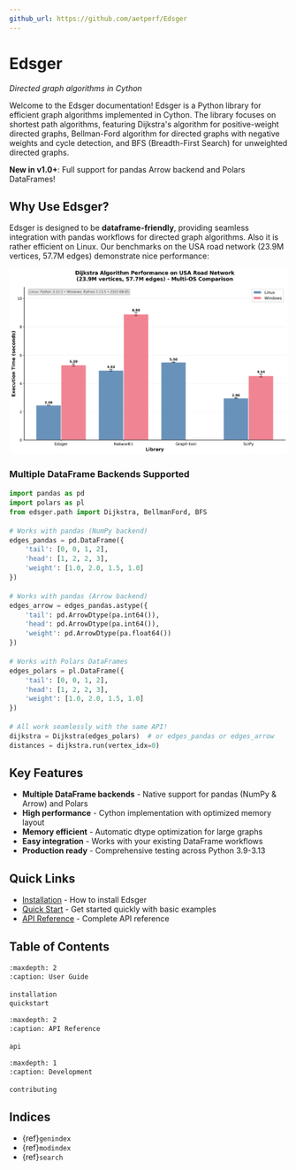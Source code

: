 ```yaml
---
github_url: https://github.com/aetperf/Edsger
---
```


# Edsger

*Directed graph algorithms in Cython*

Welcome to the Edsger documentation! Edsger is a Python library for efficient graph algorithms implemented in Cython. The library focuses on shortest path algorithms, featuring Dijkstra's algorithm for positive-weight directed graphs, Bellman-Ford algorithm for directed graphs with negative weights and cycle detection, and BFS (Breadth-First Search) for unweighted directed graphs.

**New in v1.0+**: Full support for pandas Arrow backend and Polars DataFrames!

## Why Use Edsger?

Edsger is designed to be **dataframe-friendly**, providing seamless integration with pandas workflows for directed graph algorithms. Also it is rather efficient on Linux. Our benchmarks on the USA road network (23.9M vertices, 57.7M edges) demonstrate nice performance:

<img src="assets/dijkstra_benchmark_comparison.png" alt="Dijkstra Performance Comparison" width="700">

### Multiple DataFrame Backends Supported

```python
import pandas as pd
import polars as pl
from edsger.path import Dijkstra, BellmanFord, BFS

# Works with pandas (NumPy backend)
edges_pandas = pd.DataFrame({
    'tail': [0, 0, 1, 2],
    'head': [1, 2, 2, 3],
    'weight': [1.0, 2.0, 1.5, 1.0]
})

# Works with pandas (Arrow backend)
edges_arrow = edges_pandas.astype({
    'tail': pd.ArrowDtype(pa.int64()),
    'head': pd.ArrowDtype(pa.int64()),
    'weight': pd.ArrowDtype(pa.float64())
})

# Works with Polars DataFrames
edges_polars = pl.DataFrame({
    'tail': [0, 0, 1, 2],
    'head': [1, 2, 2, 3],
    'weight': [1.0, 2.0, 1.5, 1.0]
})

# All work seamlessly with the same API!
dijkstra = Dijkstra(edges_polars)  # or edges_pandas or edges_arrow
distances = dijkstra.run(vertex_idx=0)
```

## Key Features

- **Multiple DataFrame backends** - Native support for pandas (NumPy & Arrow) and Polars
- **High performance** - Cython implementation with optimized memory layout
- **Memory efficient** - Automatic dtype optimization for large graphs
- **Easy integration** - Works with your existing DataFrame workflows
- **Production ready** - Comprehensive testing across Python 3.9-3.13

## Quick Links

- [Installation](installation.md) - How to install Edsger
- [Quick Start](quickstart.md) - Get started quickly with basic examples
- [API Reference](api.md) - Complete API reference

## Table of Contents

```{toctree}
:maxdepth: 2
:caption: User Guide

installation
quickstart
```

```{toctree}
:maxdepth: 2
:caption: API Reference

api
```

```{toctree}
:maxdepth: 1
:caption: Development

contributing
```

## Indices

- {ref}`genindex`
- {ref}`modindex`
- {ref}`search`

